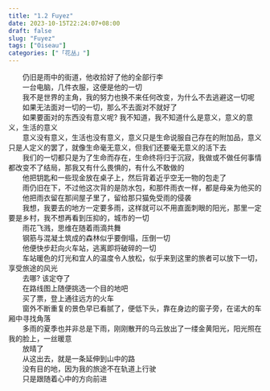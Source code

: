 ```yaml
---  
title: "1.2 Fuyez"  
date: 2023-10-15T22:24:07+08:00  
draft: false  
slug: "Fuyez"  
tags: ["Oiseau"]  
categories: ["「花丛」"]  
---  
```

　　仍旧是雨中的街道，他收拾好了他的全部行李  
　　一台电脑，几件衣服，这便是他的一切  
　　我不是世界的主角，我的努力也换不来任何改变，为什么不去逃避这一切呢  
　　如果无法面对一切的一切，那么不去面对不就好了  
　　如果要面对的东西没有意义呢? 我不知道，我不知道什么是意义，意义的意义，生活的意义  
　　意义没有意义，生活也没有意义，意义只是生命说服自己存在的附加品，意义只是人定义的罢了，就像生命毫无意义，但我们还要毫无意义的活下去  
　　我们的一切都只是为了生命而存在，生命终将归于沉寂，我做或不做任何事情都改变不了结局，那我又有什么畏惧的，有什么不敢做的  
　　他把钥匙和一些现金放在桌子上，然后背着近乎空无一物的包走了  
　　雨仍旧在下，不过他这次背的是防水包，和那件雨衣一样，都是母亲为他买的  
　　他把雨衣留在那间屋子里了，留给那只猫免受雨的侵袭  
　　我想，我要去的地方一定要多雨，这样就可以不用直面刺眼的阳光，那里一定要是乡村，我不想再看到压抑的，城市的一切  
　　雨花飞溅，思维在随着雨滴共舞  
　　钢筋与混凝土筑成的森林似乎要倒塌，压倒一切  
　　他便快步赶向火车站，逃离即将破碎的一切  
　　车站暖色的灯光和宜人的温度令人放松，似乎来到这里的旅者可以放下一切，享受旅途的风光  
　　去哪? 该定夺了  
　　在路线图上随便挑选一个目的地吧  
　　买了票，登上通往远方的火车  
　　窗外不断重复的景色早已看腻了，便低下头，靠在身边的窗子旁，在诺大的车厢中寻找角落  
　　多雨的夏季也并非总是下雨，刚刚散开的乌云放出了一缕金黄阳光，阳光照在我的脸上，一丝暖意  
　　放晴了  
　　从这出去，就是一条延伸到山中的路  
　　没有目的地，因为我的旅途不在轨道上行驶  
　　只是跟随着心中的方向前进  
　　
